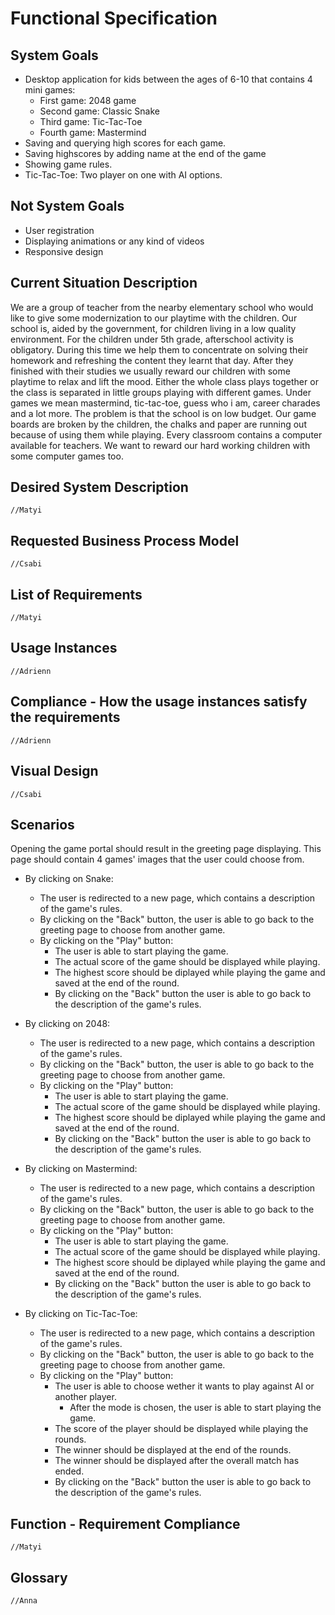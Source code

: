 # Functional Specification

## System Goals
* Desktop application for kids between the ages of 6-10 that contains 4 mini games:
    * First game: 2048 game
    * Second game: Classic Snake
    * Third game: Tic-Tac-Toe
    * Fourth game: Mastermind
* Saving and querying high scores for each game.
* Saving highscores by adding name at the end of the game
* Showing game rules.
* Tic-Tac-Toe: Two player on one with AI options.

## Not System Goals
* User registration
* Displaying animations or any kind of videos
* Responsive design

## Current Situation Description
We are a group of teacher from the nearby elementary school who would like to give some modernization to our playtime with the children. Our school is, aided by the government, for children living in a low quality environment. For the children under 5th grade, afterschool activity is obligatory. During this time we help them to concentrate on solving their homework and refreshing the content they learnt that day. After they finished with their studies we usually reward our children with some playtime to relax and lift the mood. Either the whole class plays together or the class is separated in little groups playing with different games. Under games we mean mastermind, tic-tac-toe, guess who i am, career charades and a lot more. The problem is that the school is on low budget. Our game boards are broken by the children, the chalks and paper are running out because of using them while playing. Every classroom contains a computer available for teachers. We want to reward our hard working children with some computer games too.

## Desired System Description
    //Matyi

## Requested Business Process Model
    //Csabi

## List of Requirements
    //Matyi

## Usage Instances
    //Adrienn

## Compliance - How the usage instances satisfy the requirements
    //Adrienn

## Visual Design
    //Csabi

## Scenarios

 Opening the game portal should result in the greeting page displaying. This page should contain 4 games' images that the user could choose from.
* By clicking on Snake:
	* The user is redirected to a new page, which contains a description of the game's rules.
	* By clicking on the "Back" button, the user is able to go back to the greeting page to choose from another game.
	* By clicking on the "Play" button:
		* The user is able to start playing the game.
		* The actual score of the game should be displayed while playing.
		* The highest score should be diplayed while playing the game and saved at the end of the round.
		* By clicking on the "Back" button the user is able to go back to the description of the game's rules.

* By clicking on 2048:
	* The user is redirected to a new page, which contains a description of the game's rules.
	* By clicking on the "Back" button, the user is able to go back to the greeting page to choose from another game.
	* By clicking on the "Play" button:
		* The user is able to start playing the game.
		* The actual score of the game should be displayed while playing.
		* The highest score should be diplayed while playing the game and saved at the end of the round.
		* By clicking on the "Back" button the user is able to go back to the description of the game's rules.

* By clicking on Mastermind:
	* The user is redirected to a new page, which contains a description of the game's rules.
	* By clicking on the "Back" button, the user is able to go back to the greeting page to choose from another game.
	* By clicking on the "Play" button:
		* The user is able to start playing the game.
		* The actual score of the game should be displayed while playing.
		* The highest score should be diplayed while playing the game and saved at the end of the round.
		* By clicking on the "Back" button the user is able to go back to the description of the game's rules.

* By clicking on Tic-Tac-Toe:
	* The user is redirected to a new page, which contains a description of the game's rules.
	* By clicking on the "Back" button, the user is able to go back to the greeting page to choose from another game.
	* By clicking on the "Play" button:
		* The user is able to choose wether it wants to play against AI or another player.
			* After the mode is chosen, the user is able to start playing the game.
		* The score of the player should be displayed while playing the rounds.
		* The winner should be displayed at the end of the rounds.
		* The winner should be displayed after the overall match has ended.
		* By clicking on the "Back" button the user is able to go back to the description of the game's rules.

## Function - Requirement Compliance
    //Matyi

## Glossary
    //Anna